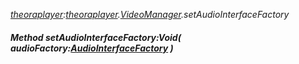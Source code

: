 _[theoraplayer](../../modules/theoraplayer/theoraplayer-module.md):[theoraplayer](../../modules/theoraplayer/theoraplayer-module.md).[VideoManager](../../modules/theoraplayer/theoraplayer-videomanager.md).setAudioInterfaceFactory_
##### Method setAudioInterfaceFactory:Void( audioFactory:[AudioInterfaceFactory](../../modules/theoraplayer/theoraplayer-audiointerfacefactory.md) )
